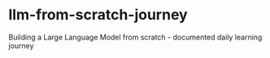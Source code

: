 # llm-from-scratch-journey
Building a Large Language Model from scratch - documented daily learning journey

